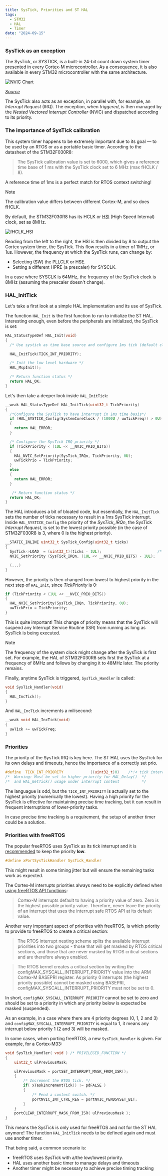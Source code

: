 ```yaml
---
title: SysTick, Priorities and ST HAL
tags:
  - STM32
  - HAL
  - Timer
date: "2024-09-15"
---
```


### SysTick as an exception

The SysTick, or SYSTICK, is a built-in 24-bit count down system timer presented in every Cortex-M microcontroller. As a consequence, it is also available in every STM32 microcontroller with the same architecture.

![NVIC Chart](http://microcontrollerslab.com/wp-content/uploads/2020/09/Nested-vectored-interrupt-controller-NVIC-ARM-CortexM-microcontrollers.jpg)

*[Source](https://microcontrollerslab.com/nested-vectored-interrupt-controller-nvic-arm-cortex-m/)*

The SysTick also acts as an exception, in parallel with, for example, an _Interrupt Request_ (IRQ). The exception, when _triggered_, is then managed by the _Nested Vectored Interrupt Controller_ (NVIC) and dispatched according to its priority.

### The importance of SysTick calibration

This system timer happens to be extremely important due to its goal — to be used by an RTOS or as a portable basic timer. According to the datasheet of the STM32F030R8:

> The SysTick calibration value is set to 6000, which gives a reference time base of 1 ms with
the SysTick clock set to 6 MHz (max fHCLK / 8).

A reference time of 1ms is a perfect match for RTOS context switching!

> [!note]
> The calibration value differs between different Cortex-M, and so does fHCLK.

By default, the STM32F030R8 has its HCLK or [HSI](https://www.embeddedhow.com/post/understanding-clock-source-in-arm-cortex-m) (High Speed Internal) clock, set as 8MHz.

![fHCLK_HSI](../img/fHCLKHSI.jpg)

Reading from the left to the right, the HSI is then divided by 8 to output the Cortex system timer, the SysTick. This flow results in a timer of 1MHz, or 1us.
However, the frequency at which the SysTick runs, can change by:

- Selecting (SW) the PLLCLK or HSE.
- Setting a different HPRE (a prescaler) for SYSCLK.

In a case where SYSCLK is 64MHz, the frequency of the SysTick clock is 8MHz (assuming the prescaler doesn't change).

### HAL_InitTick

Let's take a first look at a simple HAL implementation and its use of SysTick.

The function `HAL_Init` is the first function to run to initialize the ST HAL. Interesting enough, even before the peripherals are initialized, the SysTick is set:

```c
HAL_StatusTypeDef HAL_Init(void)
{
  /* Use systick as time base source and configure 1ms tick (default clock after Reset is HSI) */

  HAL_InitTick(TICK_INT_PRIORITY);

  /* Init the low level hardware */
  HAL_MspInit();

  /* Return function status */
  return HAL_OK;
}
```

Let's then take a deeper look inside `HAL_InitTick`:

```c
__weak HAL_StatusTypeDef HAL_InitTick(uint32_t TickPriority)
{
  /*Configure the SysTick to have interrupt in 1ms time basis*/
  if (HAL_SYSTICK_Config(SystemCoreClock / (1000U / uwTickFreq)) > 0U)
  {
    return HAL_ERROR;
  }

  /* Configure the SysTick IRQ priority */
  if (TickPriority < (1UL << __NVIC_PRIO_BITS))
  {
    HAL_NVIC_SetPriority(SysTick_IRQn, TickPriority, 0U);
    uwTickPrio = TickPriority;
  }
  else
  {
    return HAL_ERROR;
  }

   /* Return function status */
  return HAL_OK;
}
```

The HAL introduces a bit of bloated code, but essentially, the `HAL_InitTick` sets the number of ticks necessary to result in a 1ms SysTick interrupt. Inside `HAL_SYSTICK_Config` the priority of the _SysTick_IRQn_, the SysTick _Interrupt Request_, is set to the lowest priority possible (in the case of STM32F030R8 is 3, where 0 is the highest priority).

```c
__STATIC_INLINE uint32_t SysTick_Config(uint32_t ticks)
{
  SysTick->LOAD  = (uint32_t)(ticks - 1UL);                         /* set reload register */
  NVIC_SetPriority (SysTick_IRQn, (1UL << __NVIC_PRIO_BITS) - 1UL);

  (...)
}
```

However, the priority is then changed from lowest to highest priority in the next step of `HAL_Init`, since _TickPriority_ is 0:

```c
if (TickPriority < (1UL << __NVIC_PRIO_BITS))
{
  HAL_NVIC_SetPriority(SysTick_IRQn, TickPriority, 0U);
  uwTickPrio = TickPriority;
}
```

This is quite important! This change of priority means that the SysTick will suspend any Interrupt Service Routine (ISR) from running as long as SysTick is being executed.

> [!note]
> The frequency of the system clock might change after the SysTick is first set. For example, the HAL of STM32F030R8 sets first the SysTick at a frequency of 8MHz and follows by changing it to 48MHz later. The priority remains.

Finally, anytime SysTick is triggered, `SysTick_Handler` is called:

```c
void SysTick_Handler(void)
{
  HAL_IncTick();
}
```

And `HAL_IncTick` increments a milisecond:

```c
__weak void HAL_IncTick(void)
{
  uwTick += uwTickFreq;
}
```

### Priorities

The priority of the SysTick IRQ is key here. The ST HAL uses the SysTick for its own delays and timeouts, hence the importance of a correctly set prio.

```c
#define  TICK_INT_PRIORITY            ((uint32_t)0)    /*!< tick interrupt priority (lowest by default)  */
/*  Warning: Must be set to higher priority for HAL_Delay()  */
/*  and HAL_GetTick() usage under interrupt context          */
```

The languague is odd, but the `TICK_INT_PRIORITY` is actually set to the highest priority (numerically the lowest). Having a high priority for the SysTick is effective for maintaining precise time tracking, but it can result in frequent interruptions of lower-priority tasks.

In case precise time tracking is a requirement, the setup of another timer could be a solution.

### Priorities with freeRTOS

The popular freeRTOS uses SysTick as its tick interrupt and it is [recommended](https://forums.freertos.org/t/systick-priority-vs-all-cortex-m-priorities/9289/2) to keep the priority **low**.

```c
#define xPortSysTickHandler SysTick_Handler
```

This might result in some timing jitter but will ensure the remaining tasks work as expected.

The Cortex-M interrupts priorities always need to be explicitly defined when [using freeRTOS API functions](https://www.freertos.org/Documentation/02-Kernel/03-Supported-devices/04-Demos/ARM-Cortex/RTOS-Cortex-M3-M4#relevance-when-using-the-rtos-2):

> Cortex-M interrupts default to having a priority value of zero. Zero is the highest possible priority value. Therefore, never leave the priority of an interrupt that uses the interrupt safe RTOS API at its default value.

Another very important aspect of priorities with freeRTOS, is which priority to provide to freeRTOS to create a critical section:

> The RTOS interrupt nesting scheme splits the available interrupt priorities into two groups - those that will get masked by RTOS critical sections, and those that are never masked by RTOS critical sections and are therefore always enabled.

> The RTOS kernel creates a critical section by writing the configMAX_SYSCALL_INTERRUPT_PRIORITY value into the ARM Cortex-M BASEPRI register. As priority 0 interrupts (the highest priority possible) cannot be masked using BASEPRI, configMAX_SYSCALL_INTERRUPT_PRIORITY must not be set to 0.

In short, `configMAX_SYSCALL_INTERRUPT_PRIORITY` cannot be set to zero and should be set to a priority in which any priority below is expected be masked (suspended).

As an example, in a case where there are 4 priority degrees (0, 1, 2 and 3) and `configMAX_SYSCALL_INTERRUPT_PRIORITY` is equal to 1, it means any interrupt below priority 1 (2 and 3) will be masked.

In some cases, when porting freeRTOS, a new `SysTick_Handler` is given. For example, for a Cortex-M33:

```c
void SysTick_Handler( void ) /* PRIVILEGED_FUNCTION */
{
    uint32_t ulPreviousMask;

    ulPreviousMask = portSET_INTERRUPT_MASK_FROM_ISR();
    {
        /* Increment the RTOS tick. */
        if( xTaskIncrementTick() != pdFALSE )
        {
            /* Pend a context switch. */
            portNVIC_INT_CTRL_REG = portNVIC_PENDSVSET_BIT;
        }
    }
    portCLEAR_INTERRUPT_MASK_FROM_ISR( ulPreviousMask );
}
```

This means the SysTick is only used for freeRTOS and not for the ST HAL anymore!
The function `HAL_InitTick` needs to be defined again and must use another timer.

That being said, a common scenario is:

- freeRTOS uses SysTick with a/the low/lowest priority.
- HAL uses another basic timer to manage delays and timeouts
- Another timer might be necessary to achieve precise timing tracking

